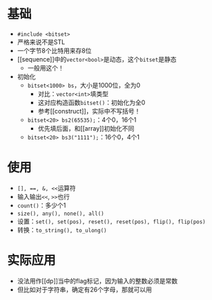 # 基础
- `#include <bitset>`
- 严格来说不是STL
- 一个字节8个比特用来存8位
- [[sequence]]中的`vector<bool>`是动态，这个`bitset`是静态
  - 一般用这个！
- 初始化
  - `bitset<1000> bs`，大小是1000位，全为0
    - 对比：`vector<int>`填类型
    - 这对应构造函数`bitset()`：初始化为全0
    - 参考[[construct]]，实际中不写括号！
  - `bitset<20> bs2(65535);`：4个0，16个1
    - 优先填后面，和[[array]]初始化不同
  - `bitset<20> bs3("1111");`：16个0，4个1
# 使用
- `[], ==, &, <<`运算符
- 输入输出`<<`, `>>`也行
- `count()`：多少个1
- `size(), any(), none(), all()`
- 设置：`set(), set(pos), reset(), reset(pos), flip(), flip(pos)`
- 转换：`to_string(), to_ulong()`
# 实际应用
- 没法用作[[dp]]当中的flag标记，因为输入的整数必须是常数
- 但比如对于字符串，确定有26个字母，那就可以用